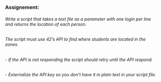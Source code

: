 ### Assignement:
###### Write a script that takes a text file as a parameter with one login per line and returns the location of each person.
###### The script must use 42’s API to find where students are located in the zones.
######   - If the API is not responding the script should retry until the API respond.
######   - Externalize the API key so you don’t have it in plain text in your script file.
